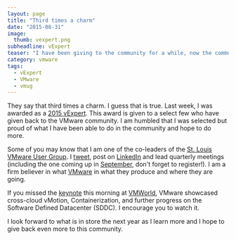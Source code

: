 ```yaml
---
layout: page
title: "Third times a charm"
date: "2015-08-31"
image:
  thumb: vexpert.png
subheadline: vExpert
teaser: "I have been giving to the community for a while, now the community has given back. It only took three times..."
category: vmware
tags:
  - vExpert
  - VMware
  - vmug
---
```


They say that third times a charm. I guess that is true. Last week, I was awarded as a [2015 vExpert](https://blogs.vmware.com/vmtn/vexpert). This award is given to a select few who have given back to the VMware community. I am humbled that I was selected but proud of what I have been able to do in the community and hope to do more.

Some of you may know that I am one of the co-leaders of the [St. Louis VMware User Group](https://www.vmug.com/index.php?mo=cm&op=ld&fid=217&gid=193). I [tweet](http://twitter.com/virtuallyanadmi), post on [LinkedIn](http://www.linkedin.com/in/virtuallyanadmi) and lead quarterly meetings (including the one coming up in [September](https://www.vmug.com/p/cm/ld/fid=11401), don't forget to register!). I am a firm believer in what [VMware](http://www.vmware.com) in what they produce and where they are going.

If you missed the [keynote](http://www.vmworld.com/en/index.html#4455051811001) this morning at [VMWorld](http://www.vmworld.com), VMware showcased cross-cloud vMotion, Containerization, and further progress on the Software Defined Datacenter (SDDC). I encourage you to watch it.

I look forward to what is in store the next year as I learn more and I hope to give back even more to this community.
